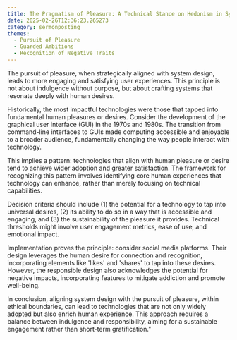 ```yaml
---
title: The Pragmatism of Pleasure: A Technical Stance on Hedonism in System Design
date: 2025-02-26T12:36:23.265273
category: sermonposting
themes:
  - Pursuit of Pleasure
  - Guarded Ambitions
  - Recognition of Negative Traits
---
```

The pursuit of pleasure, when strategically aligned with system design, leads to more engaging and satisfying user experiences. This principle is not about indulgence without purpose, but about crafting systems that resonate deeply with human desires.

Historically, the most impactful technologies were those that tapped into fundamental human pleasures or desires. Consider the development of the graphical user interface (GUI) in the 1970s and 1980s. The transition from command-line interfaces to GUIs made computing accessible and enjoyable to a broader audience, fundamentally changing the way people interact with technology.

This implies a pattern: technologies that align with human pleasure or desire tend to achieve wider adoption and greater satisfaction. The framework for recognizing this pattern involves identifying core human experiences that technology can enhance, rather than merely focusing on technical capabilities.

Decision criteria should include (1) the potential for a technology to tap into universal desires, (2) its ability to do so in a way that is accessible and engaging, and (3) the sustainability of the pleasure it provides. Technical thresholds might involve user engagement metrics, ease of use, and emotional impact.

Implementation proves the principle: consider social media platforms. Their design leverages the human desire for connection and recognition, incorporating elements like 'likes' and 'shares' to tap into these desires. However, the responsible design also acknowledges the potential for negative impacts, incorporating features to mitigate addiction and promote well-being.

In conclusion, aligning system design with the pursuit of pleasure, within ethical boundaries, can lead to technologies that are not only widely adopted but also enrich human experience. This approach requires a balance between indulgence and responsibility, aiming for a sustainable engagement rather than short-term gratification."